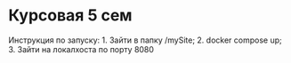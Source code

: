 # Курсовая 5 сем
Инструкция по запуску:
    1. Зайти в папку /mySite;
    2. docker compose up;
    3. Зайти на локалхоста по порту 8080
